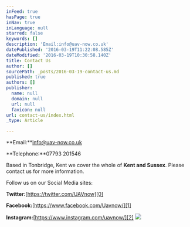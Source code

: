 ```yaml
---
inFeed: true
hasPage: true
inNav: true
inLanguage: null
starred: false
keywords: []
description: 'Email:info@uav-now.co.uk'
datePublished: '2016-03-19T11:22:08.585Z'
dateModified: '2016-03-19T10:30:58.140Z'
title: Contact Us
author: []
sourcePath: _posts/2016-03-19-contact-us.md
published: true
authors: []
publisher:
  name: null
  domain: null
  url: null
  favicon: null
url: contact-us/index.html
_type: Article

---
```

**Email:**info@uav-now.co.uk

**Telephone:**07793 201546

Based in Tonbridge, Kent we cover the whole of **Kent and Sussex**.  Please contact us for more information.

Follow us on our Social Media sites:

**Twitter:**[https://twitter.com/UAVnow][0]

**Facebook:**[https://www.facebook.com/Uavnow/][1]

**Instagram:**[https://www.instagram.com/uavnow/][2]
![](https://the-grid-user-content.s3-us-west-2.amazonaws.com/c1b76e07-f657-49cf-93ee-07ae46ce6d70.jpg)

[0]: https://twitter.com/UAVnow
[1]: https://www.facebook.com/Uavnow/
[2]: https://www.instagram.com/uavnow/